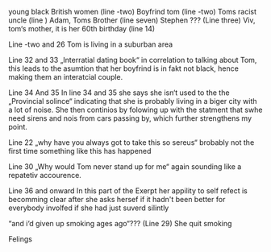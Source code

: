 young black British women (line -two)
Boyfrind tom (line -two)
Toms racist uncle (line )
Adam, Toms Brother (line seven)
Stephen ??? (Line three)
Viv, tom‘s mother, it is her 60th birthday (line 14)

Line -two and 26
Tom is living in a suburban area

Line 32 and 33
„Interratial dating book“ in correlation to talking about Tom, this leads to the asumtion that her boyfrind is in fakt not black, hence making them an interatcial couple.


Line 34 And 35
In line 34 and 35 she says she isn‘t used to the the „Provincial solince“ indicating that she is probably living in a biger city with a lot of noise. She then continios by folowing up with the statment that swhe need sirens and nois from cars passing by, which further strengthens my point. 





Line 22 „why have you always got to take this so sereus“
brobably not the first time something like this has happened

Line 30
„Why would Tom never stand up for me“
again sounding like a repatetiv accourence.

Line 36 and onward
In this part of the Exerpt her appility to self refect is becomming clear after she asks hersef if it hadn't been better for everybody involfed if she had just suverd silintly













“and i‘d given up smoking ages ago“??? (Line 29)
She quit smoking




Felings
